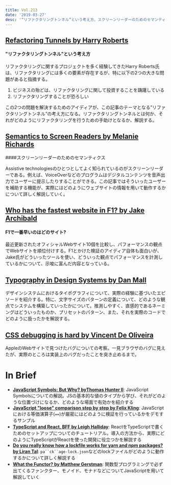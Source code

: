 ```yaml
---
title: Vol.213
date: '2019-03-27'
desc: '“リファクタリングトンネル”という考え方、スクリーンリーダーのためのセマンティクス、F1で一番早いのはどのサイト？、ほか計10リンク'
---
```


## [Refactoring Tunnels by Harry Roberts](https://csswizardry.com/2017/06/refactoring-tunnels/)

#### "リファクタリングトンネル"という考え方

リファクタリングに関するプロジェクトを多く経験してきたHarry Roberts氏は、リファクタリングには多くの要素が存在するが、特に以下の2つの大きな問題があると指摘する。

1. ビジネスの殆どは、リファクタリングに関して投資することを躊躇している
2. リファクタリングすることが恐ろしい

この2つの問題を解決するためのアイディアが、この記事のテーマとなる”リファクタリングトンネル”の考え方になる。リファクタリングトンネルとは何か、それがどのようにリファクタリングを行うための手助けとなるか、解説する。

## [Semantics to Screen Readers by Melanie Richards](https://alistapart.com/article/semantics-to-screen-readers)

####スクリーンリーダーのためのセマンティクス

Assistive technologiesのひとつとしてよく知られているのがスクリーンリーダーである。例えば、VoiceOverなどのプログラムはデジタルコンテンツを音声出力でユーザーに提示したりすることができる。この記事ではそういったユーザーを補助する機能が、実際にはどのようにウェブサイトの情報を用いて動作するかについて詳しく解説していく。

## [Who has the fastest website in F1? by Jake Archibald](https://jakearchibald.com/2019/f1-perf/)

#### F1で一番早いのはどのサイト?

最近更新されたオフィシャルWebサイト10個を比較し、パフォーマンスの観点でWebサイトを順位付けする。F1とかけた検証のアイディア自体も面白いが、Jake氏がどういったツールを使い、どういった観点でパフォーマンスを計測しているかについて、示唆に富んだ内容となっている。

## [Typography in Design Systems by Dan Mall](http://danmall.me/articles/typography-in-design-systems/)

デザインシステムにおけるタイポグラフィについて、実際の経験に基づいたエピソードを紹介する。特に、文字サイズのパターンの定義について、どのような観点でシステムを構築していったかについて。推測しやすく、直感的であるネーミングはどういったものか、プリセットのパターン、また、それを実際のコードでどのように扱ったかを解説する。


## [CSS debugging is hard by Vincent De Oliveira](http://iamvdo.me/en/blog/css-debugging-is-hard)

AppleのWebサイトで見つけたバグについての考察。一見ブラウザのバグに見えたが、実際のところは実装上のバグだったことを突き止めるまで。

# In Brief
- [**JavaScript Symbols: But Why? byThomas Hunter II**](https://medium.com/intrinsic/javascript-symbols-but-why-6b02768f4a5c): JavaScript Symbolsについての解説。JSの基本的な値のタイプから学び、それがどのような位置づけになるか、どのような場面で有効かを紹介する
- [**JavaScript "loose" comparison step by step by Felix Kling**](https://felix-kling.de/js-loose-comparison/): JavaScriptにおける等価演算子(`==`)が厳密にはどのように検証を行っているかをデモするサンプル
- [**TypeScript and React, BFF by Leigh Halliday**](https://www.telerik.com/blogs/typescript-and-react-bff): ReactをTypeScriptで書くためのセットアップについてのチュートリアル。導入の方法から、実際にどのようにTypeScriptがReactを使った開発に役立つかを解説する
- [**Do you really know how a lockfile works for yarn and npm packages? by Liran Tal**](https://snyk.io/blog/making-sense-of-package-lock-files-in-the-npm-ecosystem/): `pa``ck``age-lock.json`などのlockファイルがどのように動作するかについて詳しく解説する
- [**What the Functor? by Matthew Gerstman**](https://www.matthewgerstman.com/tech/what-the-functor/): 関数型プログラミングで必ず出てくるファンクター、モノイド、モナドなどについてJavaScriptを用いて解説していく

